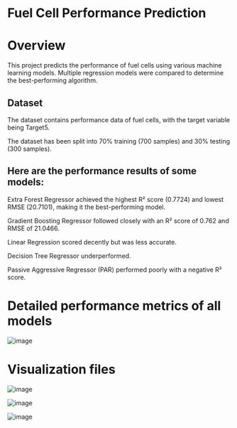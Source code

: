 # Fuel Cell Performance Prediction

# Overview
This project predicts the performance of fuel cells using various machine learning models. Multiple regression models were compared to determine the best-performing algorithm.

## Dataset
The dataset contains performance data of fuel cells, with the target variable being Target5.

The dataset has been split into 70% training (700 samples) and 30% testing (300 samples).

## Here are the performance results of some models:

Extra Forest Regressor achieved the highest R² score (0.7724) and lowest RMSE (20.7101), making it the best-performing model.

Gradient Boosting Regressor followed closely with an R² score of 0.762 and RMSE of 21.0466.

Linear Regression scored decently but was less accurate.

Decision Tree Regressor underperformed.

Passive Aggressive Regressor (PAR) performed poorly with a negative R² score.



# Detailed performance metrics of all models

![image](https://github.com/user-attachments/assets/6f5151bc-3677-40d4-833a-da2046ccc4fa)



# Visualization files

![image](https://github.com/user-attachments/assets/3c7fc255-b5ab-4bf2-91ca-be510e1c3baa)


![image](https://github.com/user-attachments/assets/58c001e5-d2e9-4c11-9fce-72d2139064a0)


![image](https://github.com/user-attachments/assets/aab64753-bd13-489b-b5f6-60ac118333fd)




